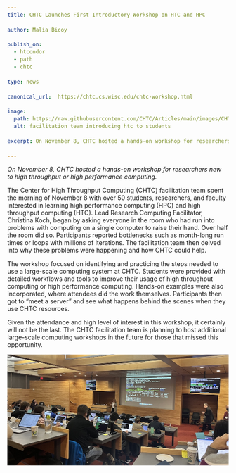 ```yaml
---
title: CHTC Launches First Introductory Workshop on HTC and HPC

author: Malia Bicoy

publish_on:
  - htcondor
  - path
  - chtc
  
type: news

canonical_url:  https://chtc.cs.wisc.edu/chtc-workshop.html

image:
  path: https://raw.githubusercontent.com/CHTC/Articles/main/images/CHTC_Workshop.jpg
  alt: facilitation team introducing htc to students
  
excerpt: On November 8, CHTC hosted a hands-on workshop for researchers new to high throughput computing (HTC) or high performance computing (HPC).

---
```


*On November 8, CHTC hosted a hands-on workshop for researchers new to high throughput or high performance computing.* 

The Center for High Throughput Computing (CHTC) facilitation team spent the morning of November 8 with over 50 students, researchers, and faculty interested in learning high performance computing (HPC) and high throughput computing (HTC). Lead Research Computing Facilitator, Christina Koch, began by asking everyone in the room who had run into problems with computing on a single computer to raise their hand. Over half the room did so. Participants reported bottlenecks such as month-long run times or loops with millions of iterations. The facilitation team then delved into why these problems were happening and how CHTC could help. 

The workshop focused on identifying and practicing the steps needed to use a large-scale computing system at CHTC. Students were provided with detailed workflows and tools to improve their usage of high throughput computing or high performance computing. Hands-on examples were also incorporated, where attendees did the work themselves. Participants then got to “meet a server” and see what happens behind the scenes when they use CHTC resources.

Given the attendance and high level of interest in this workshop, it certainly will not be the last. The CHTC facilitation team is planning to host additional large-scale computing workshops in the future for those that missed this opportunity. 


![](https://raw.githubusercontent.com/CHTC/Articles/main/images/CHTC_Workshop.jpg)

